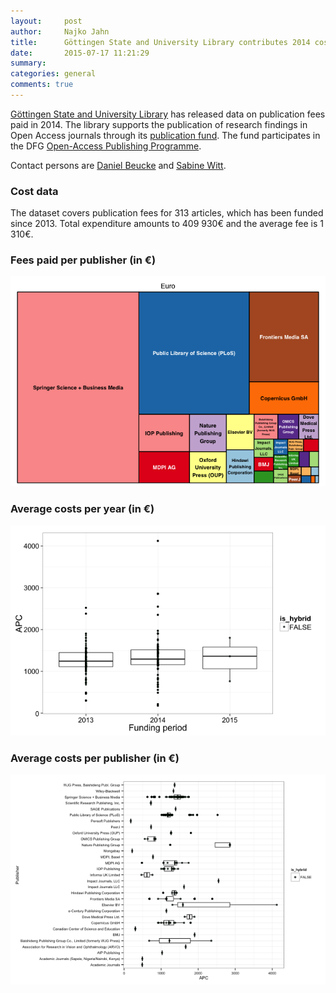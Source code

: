 ```yaml
---
layout:     post
author:		Najko Jahn
title:      Göttingen State and University Library contributes 2014 cost data
date:       2015-07-17 11:21:29
summary:    
categories: general
comments: true
---
```





[Göttingen State and University Library](http://www.sub.uni-goettingen.de/en/news/) has released data on publication fees paid in 2014.
The library supports the publication of research findings in Open Access journals through its [publication fund](http://www.sub.uni-goettingen.de/elektronisches-publizieren/open-access/open-access-publikationsfonds/). The fund participates in the DFG [Open-Access Publishing Programme](http://www.dfg.de/en/research_funding/programmes/infrastructure/lis/funding_opportunities/open_access/).

Contact persons are [Daniel Beucke](http://www.sub.uni-goettingen.de/kontakt/personen-a-z/personendetails/person/daniel-beucke/) and [Sabine Witt](http://www.sub.uni-goettingen.de/kontakt/personen-a-z/personendetails/person/sabine-witt/).

### Cost data




The dataset covers publication fees for 313 articles, which has been funded since 2013. Total expenditure amounts to 409 930€ and the average fee is 1 310€.

### Fees paid per publisher (in €)

![plot of chunk tree_goe_14](/figure/tree_goe_14-1.png) 

###  Average costs per year (in €)

![plot of chunk box_goe_14_year](/figure/box_goe_14_year-1.png) 

###  Average costs per publisher (in €)

![plot of chunk box_goe_14_publisher](/figure/box_goe_14_publisher-1.png) 
